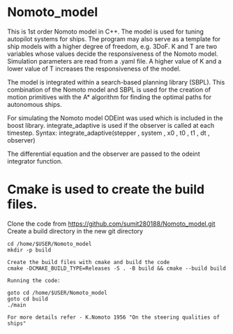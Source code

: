 # Nomoto_model

This is 1st order Nomoto model in C++. The model is used for tuning autopilot systems for ships.
The program may also serve as a template for ship models with a higher degree of freedom, e.g. 3DoF.
K and T are two variables whose values decide the responsiveness of the Nomoto model. 
Simulation parameters are read from a .yaml file.
A higher value of K and a lower value of T increases the responsiveness of the model.

The model is integrated within a search-based planning library (SBPL).
This combination of the Nomoto model and SBPL is used for the creation of 
motion primitives with the A* algorithm for finding the optimal paths for autonomous ships.


For simulating the Nomoto model ODEint was used which is included in the boost library.
integrate_adaptive is used if the observer is called at each timestep. Syntax:
integrate_adaptive(stepper , system , x0 , t0 , t1 , dt , observer)

The differential equation and the observer are passed to the odeint integrator function.

# Cmake is used to create the build files.

Clone the code from https://github.com/sumit280188/Nomoto_model.git
Create a build directory in the new git directory
```
cd /home/$USER/Nomoto_model 
mkdir -p build 

Create the build files with cmake and build the code
cmake -DCMAKE_BUILD_TYPE=Releases -S . -B build && cmake --build build

Running the code:

goto cd /home/$USER/Nomoto_model
goto cd build
./main 

For more details refer - K.Nomoto 1956 "On the steering qualities of ships"
